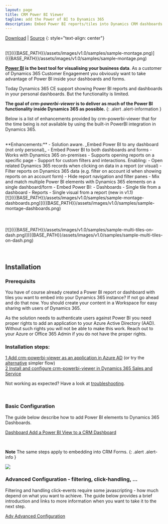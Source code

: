 ```yaml
---
layout: page
title: CRM Power BI Viewer
tagline: add the Power of BI to Dynamics 365
description: Embed Power BI reports/tiles into Dynamics CRM dashboards and forms.
---
```


[Download](https://github.com/taarskog/crm-powerbi-viewer/releases/) \| [Source](https://github.com/taarskog/crm-powerbi-viewer)
{: style="text-align: center"}

<br />
[![]({{BASE_PATH}}/assets/images/v1.0/samples/sample-montage.png)]({{BASE_PATH}}/assets/images/v1.0/samples/sample-montage.png)
<br />

**[Power BI](http://powerbi.com) is the best tool for visualising your business data**. As a customer of Dynamics 365 Customer Engagement you obviously want to take advantage of Power BI inside your dashboards and forms.

Today Dynamics 365 CE support showing Power BI reports and dashboards in your personal dashboards. But the functionality is limited.

**The goal of _crm-powerbi-viewer_ is to deliver as much of the Power BI functionality inside Dynamics 365 as possible.**
{: .alert .alert-information }

Below is a list of enhancements provided by crm-powerbi-viewer that for the time being is _not_ available by using the built-in PowerBI integration in Dynamics 365.

<br />
**Enhancements:**
- Solution aware. _Embed Power BI to any dashboard (not only personal)_
- Embed Power BI to both dashboards and forms
- Works with Dynamics 365 on-premises
- Supports opening reports on a specific page
- Support for custom filters and interactions. Enabling:
    - Open related Dynamics 365 records when clicking on data in a report (or visual)
    - Filter reports on Dynamics 365 data (e.g. filter on account id when showing reports on an account form)
- Hide report navigation and filter panes
- Mix and match multiple Power BI elements with Dynamics 365 elements on a single dashboard/form
- Embed Power BI:
    - Dashboards
    - Single tile from a dashboard
    - Reports
    - Single visual from a report (new in v1.1)

<br />
[![]({{BASE_PATH}}/assets/images/v1.0/samples/sample-montage-dashboards.png)]({{BASE_PATH}}/assets/images/v1.0/samples/sample-montage-dashboards.png)
<br />
<br />
<br />


<br />
[![]({{BASE_PATH}}/assets/images/v1.0/samples/sample-multi-tiles-on-dash.png)]({{BASE_PATH}}/assets/images/v1.0/samples/sample-multi-tiles-on-dash.png)
<br />
<br />
<br />

## Installation

### Prerequisits
You have of course already created a Power BI report or dashboard with tiles you want to embed into your Dynamics 365 instance? 
If not go ahead and do that now. You should create your content in a Workspace for easy sharing with users of Dynamics 365.

As the solution needs to authenticate users against Power BI you need proper rights to add an application
to your Azure Active Directory (AAD). Without such rights you will not be able to make this work.
Reach out to your Azure or Office 365 Admin if you do not have the proper rights.

### Installation steps:

[<span class="badge badge-info">1</span> Add crm-powerbi-viewer as an application in Azure AD](pages/azure-ad.html) (or try the [alternative](pages/azure-ad-simple.html) simpler flow)  
[<span class="badge badge-info">2</span> Install and configure crm-powerbi-viewer in Dynamics 365 Sales and Service](pages/install-solution.html)

Not working as expected? Have a look at [troubleshooting](pages/troubleshooting.html).

<br />

### Basic Configuration

The guide below describe how to add Power BI elements to Dynamics 365 Dashboards.

[<span class="badge badge-info">Dashboard</span> Add a Power BI View to a CRM Dashboard](pages/add-view-to-dashboard.html)   

<br />

**Note** The same steps apply to embedding into CRM Forms.
{: .alert .alert-info }

[![]({{BASE_PATH}}/assets/images/v0.3/samples/sample-crm-montage-3.png)]({{BASE_PATH}}/assets/images/v0.3/samples/sample-crm-montage-3.png)
<br />

### Advanced Configuration - filtering, click-handling, ...

Filtering and handling click-events require some javascripting - how much depend on what you want to achieve. The guide below provides a brief
introduction and links to more information when you want to take it to the next step.

[<span class="badge badge-info">Adv</span> Advanced Configuration](pages/advanced-config.html)   

